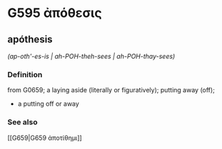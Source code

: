 # G595 ἀπόθεσις

## apóthesis

_(ap-oth'-es-is | ah-POH-theh-sees | ah-POH-thay-sees)_

### Definition

from G0659; a laying aside (literally or figuratively); putting away (off); 

- a putting off or away

### See also

[[G659|G659 ἀποτίθημι]]
